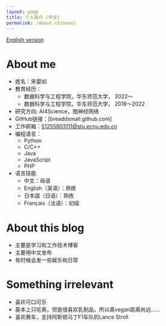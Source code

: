```yaml
---
layout: page
title: 个人简介 (中文)
permalink: /about_chinese/
---
```

<!-- 
This is the base Jekyll theme. You can find out more info about customizing your Jekyll theme, as well as basic Jekyll usage documentation at [jekyllrb.com](https://jekyllrb.com/)

You can find the source code for Minima at GitHub:
[jekyll][jekyll-organization] /
[minima](https://github.com/jekyll/minima)

You can find the source code for Jekyll at GitHub:
[jekyll][jekyll-organization] /
[jekyll](https://github.com/jekyll/jekyll)


[jekyll-organization]: https://github.com/jekyll -->

[English version](english.md)

# About me

- 姓名：宋晏如
- 教育经历：
    - 数据科学与工程学院，华东师范大学， 2022～
    - 数据科学与工程学院，华东师范大学， 2018～2022
- 研究方向: AI4Science，图神经网络
- GitHub链接：[breaddsmall.github.com]
- 工作邮箱：51255903111@stu.ecnu.edu.cn
- 编程语言：
    - Python
    - C/C++
    - Java
    - JavaScript
    - PHP
- 语言技能
    - 中文：母语
    - English（英语）：熟练
    - 日本語（日语）：熟练
    - Français（法语）：初级

# About this blog

- 主要是学习和工作技术博客
- 主要用中文发布
- 有时候会发一些娱乐和日常

# Something irrelevant

- 喜欢可口可乐
- 基本上只吃素，但是很喜欢乳制品，所以离vegan距离尚远……
- 喜欢赛车，支持阿斯顿马丁F1车队的Lance Stroll